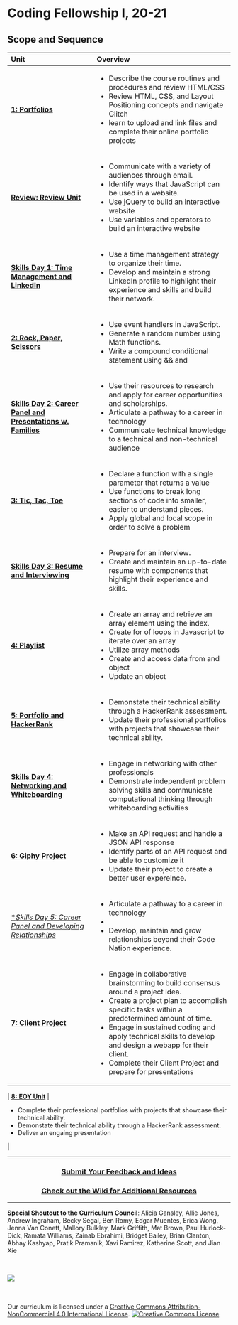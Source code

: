 # Coding Fellowship I, 20-21

## Scope and Sequence

| Unit                                                                                        | Overview                                                                                                                                                                                                                                                                                                                                                                                 |
| :------------------------------------------------------------------------------------------ | :--------------------------------------------------------------------------------------------------------------------------------------------------------------------------------------------------------------------------------------------------------------------------------------------------------------------------------------------------------------------------------------- |
| [**1: Portfolios**](units/unit1)                                                            | <ul><li>Describe the course routines and procedures and review HTML/CSS</li><li>Review HTML, CSS, and Layout Positioning concepts and navigate Glitch</li><li>learn to upload and link files and complete their online portfolio projects</li> </ul>                                                                                                                                     |
| [**Review: Review Unit**](units/reviewunit)                                                 | <ul><li>Communicate with a variety of audiences through email.</li><li>Identify ways that JavaScript can be used in a website. </li> <li>Use jQuery to build an interactive website</li><li>Use variables and operators to build an interactive website</li></ul>                                                                                                                        |
| [**Skills Day 1: Time Management and LinkedIn**](units/skillsdays/skillsday1)               | <ul><li>Use a time management strategy to organize their time.</li><li>Develop and maintain a strong LinkedIn profile to highlight their experience and skills and build their network.</li></ul>                                                                                                                                                                                        |
| [**2: Rock, Paper, Scissors**](units/unit2)                                                 | <ul><li>Use event handlers in JavaScript.</li> <li>Generate a random number using Math functions.</li><li>Write a compound conditional statement using && and                                                                                                                                                                                                                            |  | . </li></ul> |
| [**Skills Day 2: Career Panel and Presentations w. Families**](units/skillsdays/skillsday2) | <ul><li>Use their resources to research and apply for career opportunities and scholarships.</li><li>Articulate a pathway to a career in technology</li><li>Communicate technical knowledge to a technical and non-technical audience                                                                                                                                                    |
| [**3: Tic, Tac, Toe**](units/unit3)                                                         | <ul><li>Declare a function with a single parameter that returns a value</li><li>Use functions to break long sections of code into smaller, easier to understand pieces.</li><li>Apply global and local scope in order to solve a problem</li></ul>                                                                                                                                       |
| [**Skills Day 3: Resume and Interviewing**](units/skillsdays/skillsday3)                    | <ul><li>Prepare for an interview.</li> <li>Create and maintain an up-to-date resume with components that highlight their experience and skills.</li></ul>                                                                                                                                                                                                                                |
| [**4: Playlist**](units/unit4)                                                              | <ul><li>Create an array and retrieve an array element using the index.</li><li>Create for of loops in Javascript to iterate over an array</li><li>Utilize array methods</li><li>Create and access data from and object</li><li>Update an object</li></ul>                                                                                                                                |
| [**5: Portfolio and HackerRank**](units/unit5)                                              | <ul><li>Demonstate their technical ability through a HackerRank assessment.</li> <li>Update their professional portfolios with projects that showcase their technical ability.</li></ul>                                                                                                                                                                                                 |
| [**Skills Day 4: Networking and Whiteboarding**](units/skillsdays/skillsday4)               | <ul><li>Engage in networking with other professionals</li><li>Demonstrate independent problem solving skills and communicate computational thinking through whiteboarding activities</li></ul>                                                                                                                                                                                           |
| [**6: Giphy Project**](units/unit6)                                                         | <ul><li>Make an API request and handle a JSON API response</li><li>Identify parts of an API request and be able to customize it</li><li>Update their project to create a better user expereince.</li> </ul>                                                                                                                                                                              |
| [\*_Skills Day 5: Career Panel and Developing Relationships_](units/skillsdays/skillsday5)  | <ul><li>Articulate a pathway to a career in technology</li> <li><li>Develop, maintain and grow relationships beyond their Code Nation experience. </li></ul>                                                                                                                                                                                                                             |  |
| [**7: Client Project**](units/unit7)                                                        | <ul><li>Engage in collaborative brainstorming to build consensus around a project idea.</li> <li>Create a project plan to accomplish specific tasks within a predetermined amount of time.</li><li>Engage in sustained coding and apply technical skills to develop and design a webapp for their client.</li><li>Complete their Client Project and prepare for presentations </li></ul> |

| [**8: EOY Unit**](units/unit8) | <ul><li>Complete their professional portfolios with projects that showcase their technical ability.</li> <li>Demonstate their technical ability through a HackerRank assessment.</li><li>Deliver an engaing presentation</li> </ul> |

---

<h3 align="center"><a href="https://forms.gle/vyAD1HFwXHZMRXrr9">Submit Your Feedback and Ideas</a></h3>
<h3 align="center"><a href="https://github.com/itscodenation/curriculum-20-21/wiki">Check out the Wiki for Additional Resources</a></h3>

---

**Special Shoutout to the Curriculum Council**:
Alicia Gansley,
Allie Jones,
Andrew Ingraham,
Becky Segal,
Ben Romy,
Edgar Muentes,
Erica Wong,
Jenna Van Conett,
Mallory Bulkley,
Mark Griffith,
Mat Brown,
Paul Hurlock-Dick,
Ramata Williams,
Zainab Ebrahimi,
Bridget Bailey,
Brian Clanton,
Abhay Kashyap,
Pratik Pramanik,
Xavi Ramirez,
Katherine Scott, and
Jian Xie

<br>
<p> <img src="https://i.imgur.com/lYodTLP.png?1" ></p>

<br>
<br>
Our curriculum is licensed under a <a rel="license" href="http://creativecommons.org/licenses/by-nc/4.0/">Creative Commons Attribution-NonCommercial 4.0 International License</a>.
<a rel="license" href="http://creativecommons.org/licenses/by-nc/4.0/"><img alt="Creative Commons License" style="border-width:0" src="https://i.creativecommons.org/l/by-nc/4.0/88x31.png" /></a>
